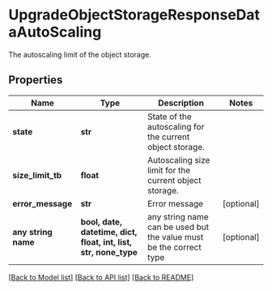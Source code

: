 # UpgradeObjectStorageResponseDataAutoScaling

The autoscaling limit of the object storage.

## Properties
Name | Type | Description | Notes
------------ | ------------- | ------------- | -------------
**state** | **str** | State of the autoscaling for the current object storage. | 
**size_limit_tb** | **float** | Autoscaling size limit for the current object storage. | 
**error_message** | **str** | Error message | [optional] 
**any string name** | **bool, date, datetime, dict, float, int, list, str, none_type** | any string name can be used but the value must be the correct type | [optional]

[[Back to Model list]](../README.md#documentation-for-models) [[Back to API list]](../README.md#documentation-for-api-endpoints) [[Back to README]](../README.md)


